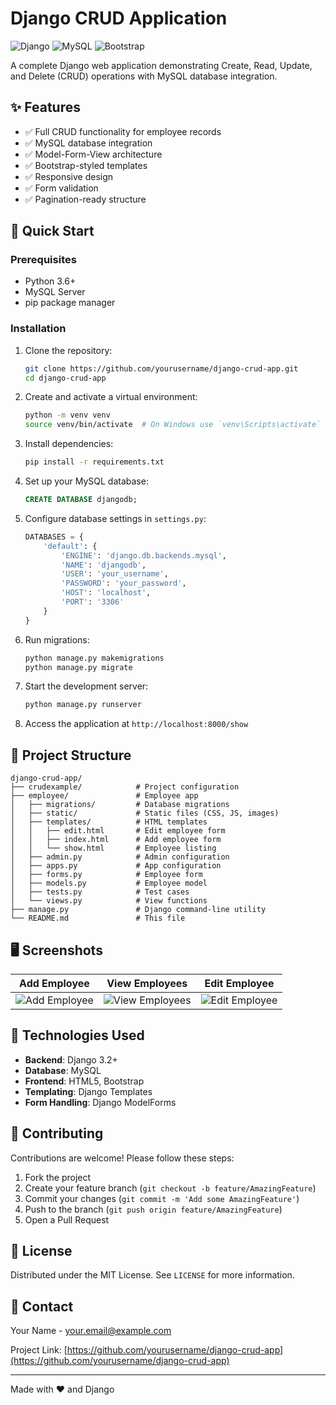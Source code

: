 # Django CRUD Application

![Django](https://img.shields.io/badge/Django-092E20?style=for-the-badge&logo=django&logoColor=white)
![MySQL](https://img.shields.io/badge/MySQL-005C84?style=for-the-badge&logo=mysql&logoColor=white)
![Bootstrap](https://img.shields.io/badge/Bootstrap-563D7C?style=for-the-badge&logo=bootstrap&logoColor=white)

A complete Django web application demonstrating Create, Read, Update, and Delete (CRUD) operations with MySQL database integration.

## ✨ Features

- ✅ Full CRUD functionality for employee records
- ✅ MySQL database integration
- ✅ Model-Form-View architecture
- ✅ Bootstrap-styled templates
- ✅ Responsive design
- ✅ Form validation
- ✅ Pagination-ready structure

## 🚀 Quick Start

### Prerequisites
- Python 3.6+
- MySQL Server
- pip package manager

### Installation

1. Clone the repository:
   ```bash
   git clone https://github.com/yourusername/django-crud-app.git
   cd django-crud-app
   ```

2. Create and activate a virtual environment:
   ```bash
   python -m venv venv
   source venv/bin/activate  # On Windows use `venv\Scripts\activate`
   ```

3. Install dependencies:
   ```bash
   pip install -r requirements.txt
   ```

4. Set up your MySQL database:
   ```sql
   CREATE DATABASE djangodb;
   ```

5. Configure database settings in `settings.py`:
   ```python
   DATABASES = {
       'default': {
           'ENGINE': 'django.db.backends.mysql',
           'NAME': 'djangodb',
           'USER': 'your_username',
           'PASSWORD': 'your_password',
           'HOST': 'localhost',
           'PORT': '3306'
       }
   }
   ```

6. Run migrations:
   ```bash
   python manage.py makemigrations
   python manage.py migrate
   ```

7. Start the development server:
   ```bash
   python manage.py runserver
   ```

8. Access the application at `http://localhost:8000/show`

## 📂 Project Structure

```
django-crud-app/
├── crudexample/            # Project configuration
├── employee/               # Employee app
│   ├── migrations/         # Database migrations
│   ├── static/             # Static files (CSS, JS, images)
│   ├── templates/          # HTML templates
│   │   ├── edit.html       # Edit employee form
│   │   ├── index.html      # Add employee form
│   │   └── show.html       # Employee listing
│   ├── admin.py            # Admin configuration
│   ├── apps.py             # App configuration
│   ├── forms.py            # Employee form
│   ├── models.py           # Employee model
│   ├── tests.py            # Test cases
│   └── views.py            # View functions
├── manage.py               # Django command-line utility
└── README.md               # This file
```

## 🖥️ Screenshots

| Add Employee | View Employees | Edit Employee |
|--------------|----------------|---------------|
| ![Add Employee](media/image10.png) | ![View Employees](media/image12.png) | ![Edit Employee](media/image13.png) |

## 🔧 Technologies Used

- **Backend**: Django 3.2+
- **Database**: MySQL
- **Frontend**: HTML5, Bootstrap
- **Templating**: Django Templates
- **Form Handling**: Django ModelForms

## 🤝 Contributing

Contributions are welcome! Please follow these steps:

1. Fork the project
2. Create your feature branch (`git checkout -b feature/AmazingFeature`)
3. Commit your changes (`git commit -m 'Add some AmazingFeature'`)
4. Push to the branch (`git push origin feature/AmazingFeature`)
5. Open a Pull Request

## 📜 License

Distributed under the MIT License. See `LICENSE` for more information.

## 📧 Contact

Your Name - your.email@example.com

Project Link: [https://github.com/yourusername/django-crud-app](https://github.com/yourusername/django-crud-app)

---

Made with ❤️ and Django